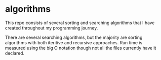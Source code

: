 # algorithms
This repo consists of several sorting and searching algorithms that I have created throughout my programming journey. 

There are several searching algorithms, but the majority are sorting algorithms with both iteritive and recursive approaches. 
Run time is measured using the big O notation though not all the files currently have it declared. 
